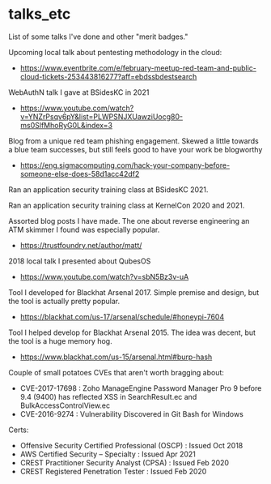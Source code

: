 # talks_etc
List of some talks I've done and other "merit badges."

Upcoming local talk about pentesting methodology in the cloud:
* https://www.eventbrite.com/e/february-meetup-red-team-and-public-cloud-tickets-253443816277?aff=ebdssbdestsearch

WebAuthN talk I gave at BSidesKC in 2021
* https://www.youtube.com/watch?v=YNZrPsqv6pY&list=PLWPSNJXUawziUocg80-ms0SlfMhoRyG0L&index=3

Blog from a unique red team phishing engagement. Skewed a little towards a blue team successes, but still feels good to have your work be blogworthy
* https://eng.sigmacomputing.com/hack-your-company-before-someone-else-does-58d1acc42df2

Ran an application security training class at BSidesKC 2021.

Ran an application security training class at KernelCon 2020 and 2021.

Assorted blog posts I have made. The one about reverse engineering an ATM skimmer I found was especially popular.
* https://trustfoundry.net/author/matt/

2018 local talk I presented about QubesOS
* https://www.youtube.com/watch?v=sbN5Bz3v-uA

Tool I developed for Blackhat Arsenal 2017. Simple premise and design, but the tool is actually pretty popular.
* https://blackhat.com/us-17/arsenal/schedule/#honeypi-7604

Tool I helped develop for Blackhat Arsenal 2015. The idea was decent, but the tool is a huge memory hog.
* https://www.blackhat.com/us-15/arsenal.html#burp-hash

Couple of small potatoes CVEs that aren't worth bragging about:
* CVE-2017-17698 : Zoho ManageEngine Password Manager Pro 9 before 9.4 (9400) has reflected XSS in SearchResult.ec and BulkAccessControlView.ec
* CVE-2016-9274  : Vulnerability Discovered in Git Bash for Windows

Certs:
* Offensive Security Certified Professional (OSCP) : Issued Oct 2018
* AWS Certified Security – Specialty : Issued Apr 2021
* CREST Practitioner Security Analyst (CPSA) : Issued Feb 2020
* CREST Registered Penetration Tester : Issued Feb 2020

